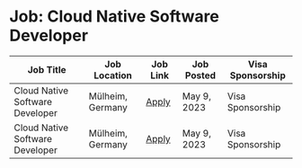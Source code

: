 # Job: Cloud Native Software Developer

| Job Title | Job Location | Job Link | Job Posted | Visa Sponsorship |
| --- | --- | --- | --- | --- |
| Cloud Native Software Developer | Mülheim, Germany | [Apply](https://join.com/companies/delivion/7893970-cloud-native-software-developer) | May 9, 2023 | Visa Sponsorship |
| Cloud Native Software Developer | Mülheim, Germany | [Apply](https://join.com/companies/delivion/7893970-cloud-native-software-developer) | May 9, 2023 | Visa Sponsorship |
